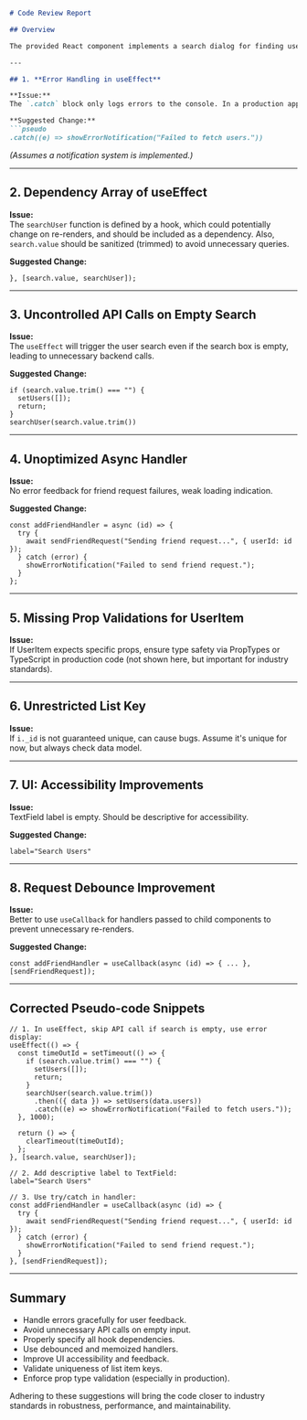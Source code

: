 ```markdown
# Code Review Report

## Overview

The provided React component implements a search dialog for finding users and sending friend requests. While the code is overall functional, several issues relating to industry standards, optimization, and potential bugs were detected. Below is a critical analysis with suggested improvements, along with pseudo code for the lines to be replaced or modified.

---

## 1. **Error Handling in useEffect**

**Issue:**  
The `.catch` block only logs errors to the console. In a production app, UI notification or error state update is a better practice.

**Suggested Change:**
```pseudo
.catch((e) => showErrorNotification("Failed to fetch users."))
```
_(Assumes a notification system is implemented.)_

---

## 2. **Dependency Array of useEffect**

**Issue:**  
The `searchUser` function is defined by a hook, which could potentially change on re-renders, and should be included as a dependency. Also, `search.value` should be sanitized (trimmed) to avoid unnecessary queries.

**Suggested Change:**
```pseudo
}, [search.value, searchUser]);
```

---

## 3. **Uncontrolled API Calls on Empty Search**

**Issue:**  
The `useEffect` will trigger the user search even if the search box is empty, leading to unnecessary backend calls.

**Suggested Change:**
```pseudo
if (search.value.trim() === "") {
  setUsers([]);
  return;
}
searchUser(search.value.trim())
```

---

## 4. **Unoptimized Async Handler**

**Issue:**  
No error feedback for friend request failures, weak loading indication.

**Suggested Change:**
```pseudo
const addFriendHandler = async (id) => {
  try {
    await sendFriendRequest("Sending friend request...", { userId: id });
  } catch (error) {
    showErrorNotification("Failed to send friend request.");
  }
};
```

---

## 5. **Missing Prop Validations for UserItem**

**Issue:**  
If UserItem expects specific props, ensure type safety via PropTypes or TypeScript in production code (not shown here, but important for industry standards).

---

## 6. **Unrestricted List Key**

**Issue:**  
If `i._id` is not guaranteed unique, can cause bugs. Assume it's unique for now, but always check data model.

---

## 7. **UI: Accessibility Improvements**

**Issue:**  
TextField label is empty. Should be descriptive for accessibility.

**Suggested Change:**
```pseudo
label="Search Users"
```

---

## 8. **Request Debounce Improvement**

**Issue:**  
Better to use `useCallback` for handlers passed to child components to prevent unnecessary re-renders.

**Suggested Change:**
```pseudo
const addFriendHandler = useCallback(async (id) => { ... }, [sendFriendRequest]);
```

---

## Corrected Pseudo-code Snippets

```pseudo
// 1. In useEffect, skip API call if search is empty, use error display:
useEffect(() => {
  const timeOutId = setTimeout(() => {
    if (search.value.trim() === "") {
      setUsers([]);
      return;
    }
    searchUser(search.value.trim())
      .then(({ data }) => setUsers(data.users))
      .catch((e) => showErrorNotification("Failed to fetch users."));
  }, 1000);

  return () => {
    clearTimeout(timeOutId);
  };
}, [search.value, searchUser]);

// 2. Add descriptive label to TextField:
label="Search Users"

// 3. Use try/catch in handler:
const addFriendHandler = useCallback(async (id) => {
  try {
    await sendFriendRequest("Sending friend request...", { userId: id });
  } catch (error) {
    showErrorNotification("Failed to send friend request.");
  }
}, [sendFriendRequest]);
```

---

## Summary

- Handle errors gracefully for user feedback.
- Avoid unnecessary API calls on empty input.
- Properly specify all hook dependencies.
- Use debounced and memoized handlers.
- Improve UI accessibility and feedback.
- Validate uniqueness of list item keys.
- Enforce prop type validation (especially in production).

Adhering to these suggestions will bring the code closer to industry standards in robustness, performance, and maintainability.
```